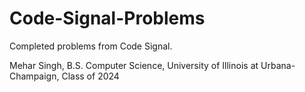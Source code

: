 # Code-Signal-Problems
Completed problems from Code Signal.

Mehar Singh, B.S. Computer Science, University of Illinois at Urbana-Champaign, Class of 2024
